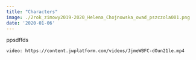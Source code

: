 ```yaml
---
title: "Characters"
image: ./2rok_zimowy2019-2020_Helena_Chojnowska_owad_pszczola001.png
date: '2020-01-06'
---
```

ppsdffds

`video: https://content.jwplatform.com/videos/JjmeWBFC-dOun21le.mp4`
